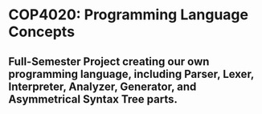 # COP4020: Programming Language Concepts
## Full-Semester Project creating our own programming language, including Parser, Lexer, Interpreter, Analyzer, Generator, and Asymmetrical Syntax Tree parts.
